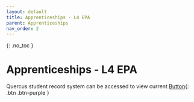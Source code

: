 ```yaml
---
layout: default
title: Apprenticeships - L4 EPA
parent: Apprenticeships
nav_order: 2
---
```


{: .no_toc }

# Apprenticeships - L4 EPA

Quercus student record system can be accessed to view current 
[Button](){: .btn .btn-purple } 